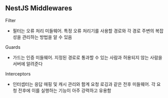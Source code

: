 ## NestJS Middlewares

Filter
- 필터는 오류 처리 미들웨어. 특정 오류 처리기를 사용할 경로와 각 경로 주변의 복잡성을 관리하는 방법을 알 수 있음

Guards
- 가드는 인증 미들웨어. 지정된 경로로 통과할 수 있는 사람과 허용되지 않는 사람을 서버에 알려준다

Interceptors
- 인터셉터는 응답 매핑 및 캐시 관리와 함계 요청 로깅과 같은 전후 미들웨어. 각 요청 전후에 이를 실행하는 기능이 아주 강력하고 유용함
